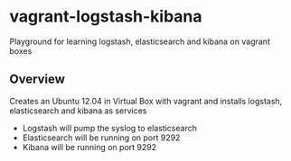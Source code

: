 vagrant-logstash-kibana
=======================

Playground for learning logstash, elasticsearch and kibana on vagrant boxes


Overview
--------
Creates an Ubuntu 12.04 in Virtual Box with vagrant and installs logstash, elasticsearch and kibana as services

- Logstash will pump the syslog to elasticsearch
- Elasticsearch will be running on port 9292
- Kibana will be running on port 9292
